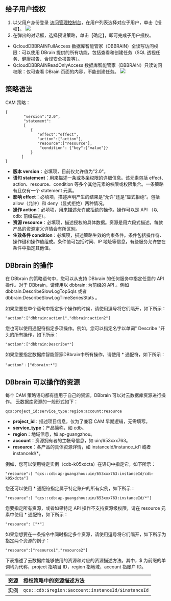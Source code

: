 
<span id = "gzyhsq"></span>
## 给子用户授权
1. 以父用户身份登录 [访问管理控制台](https://console.cloud.tencent.com/cam)，在用户列表选择对应子用户，单击【授权】。
![](https://main.qcloudimg.com/raw/8c15b3841ea1c3efdc123028d284c330.png)
2. 在弹出的对话框，选择预设策略，单击【确定】，即可完成子用户授权。  
 - QcloudDBBRAINFullAccess  数据库智能管家（DBBRAIN）全读写访问权限：可以使用 DBrain 提供的所有功能，包括查看和创建任务（SQL 透视任务、健康报告、合规安全报告等）。
 - QcloudDBBRAINReadOnlyAccess 数据库智能管家（DBBRAIN）只读访问权限：仅可查看 DBrain 页面的内容，不能创建任务。
![](https://main.qcloudimg.com/raw/f191cefecfeddc444216fbe48f1fe00e.png)


<span id = "clyf"></span>
## 策略语法
CAM 策略：
```
{	 
        "version":"2.0", 
        "statement": 
        [ 
           { 
              "effect":"effect", 
              "action":["action"], 
              "resource":["resource"], 
               "condition": {"key":{"value"}} 
           } 
       ] 
} 
```

- **版本 version**：必填项，目前仅允许值为"2.0"。
- **语句 statement**：用来描述一条或多条权限的详细信息。该元素包括 effect、action、resource、condition 等多个其他元素的权限或权限集合。一条策略有且仅有一个 statement 元素。
- **影响 effect**：必填项，描述声明产生的结果是“允许”还是“显式拒绝”。包括 allow（允许）和 deny（显式拒绝）两种情况。
- **操作 action**：必填项，用来描述允许或拒绝的操作。操作可以是 API （以 cdb: 前缀描述）。
- **资源 resource**：必填项，描述授权的具体数据。资源是用六段式描述，每款产品的资源定义详情会有所区别。
- **生效条件 condition**：必填项，描述策略生效的约束条件。条件包括操作符、操作键和操作值组成。条件值可包括时间、IP 地址等信息，有些服务允许您在条件中指定其他值。

<span id = "cz"></span>
## DBbrain 的操作
在 DBbrain 的策略语句中，您可以从支持 DBbrain 的任何服务中指定任意的 API 操作。对于 DBbrain，请使用以 dbbrain: 为前缀的 API 。例如 dbbrain:DescribeSlowLogTopSqls 或者 dbbrain:DescribeSlowLogTimeSeriesStats 。

如果您要在单个语句中指定多个操作的时候，请使用逗号将它们隔开，如下所示：
```
"action":["dbbrain:action1","dbbrain:action2"]
```

您也可以使用通配符指定多项操作。例如，您可以指定名字以单词" Describe "开头的所有操作，如下所示：
```
"action":["dbbrain:Describe*"]
```

如果您要指定数据库智能管家DBbrain中所有操作，请使用 * 通配符，如下所示：
```
"action"：["dbbrain:*"]
```

<span id = "zylj"></span> 
## DBbrain 可以操作的资源
每个 CAM 策略语句都有适用于自己的资源。DBbrain 可以对云数据库资源进行操作。
云数据库资源的一般形式如下：
```
qcs:project_id:service_type:region:account:resource
```

- **project_id**：描述项目信息，仅为了兼容 CAM 早期逻辑，无需填写。
- **service_type**：产品简称，如 cdb。
- **region**：地域信息，如 ap-guangzhou。
- **account**：资源拥有者的主帐号信息，如 uin/653xxx763。
- **resource**：各产品的具体资源详情，如 instanceId/instance_id1 或者 instanceId/*。

例如，您可以使用特定实例（cdb-k05xdcta）在语句中指定它，如下所示：
```
"resource":[ "qcs::cdb:ap-guangzhou:uin/653xxx763:instanceId/cdb-k05xdcta"]
```

您还可以使用 * 通配符指定属于特定账户的所有实例，如下所示：
```
"resource":[ "qcs::cdb:ap-guangzhou:uin/653xxx763:instanceId/*"]
```

您要指定所有资源，或者如果特定 API 操作不支持资源级权限，请在 resource 元素中使用 * 通配符，如下所示：
```
"resource": ["*"]
```

如果您想要在一条指令中同时指定多个资源，请使用逗号将它们隔开，如下所示为指定两个资源的例子：
```
"resource":["resource1","resource2"]
```

下表描述了云数据库能够使用的资源和对应的资源描述方法。其中，$ 为前缀的单词均为代称，project 指项目 ID，region 指地域，account 指账户 ID。

| 资源 | 授权策略中的资源描述方法                               |
| :--- | :----------------------------------------------------- |
| 实例 | ```qcs::cdb:$region:$account:instanceId/$instanceId``` |
